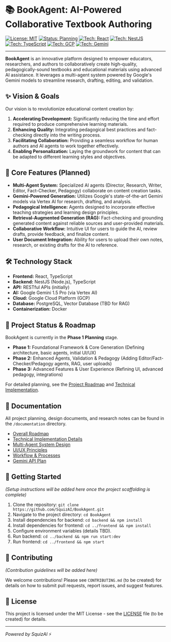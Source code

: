# 📚 BookAgent: AI-Powered Collaborative Textbook Authoring

<!-- Optional: Add a project banner/logo here -->
<!-- ![BookAgent Banner](path/to/your/banner.png) -->

[![License: MIT](https://img.shields.io/badge/License-MIT-blue.svg)](https://opensource.org/licenses/MIT)
[![Status: Planning](https://img.shields.io/badge/Status-Phase%201%20Planning-brightgreen)](./documentation/BookAgent_Roadmap.md)
[![Tech: React](https://img.shields.io/badge/Frontend-React-61DAFB?logo=react&logoColor=black)](https://reactjs.org/)
[![Tech: NestJS](https://img.shields.io/badge/Backend-NestJS-E0234E?logo=nestjs&logoColor=white)](https://nestjs.com/)
[![Tech: TypeScript](https://img.shields.io/badge/Language-TypeScript-3178C6?logo=typescript&logoColor=white)](https://www.typescriptlang.org/)
[![Tech: GCP](https://img.shields.io/badge/Cloud-GCP-4285F4?logo=googlecloud&logoColor=white)](https://cloud.google.com/)
[![Tech: Gemini](https://img.shields.io/badge/AI%20Model-Gemini%20(Vertex%20AI)-8954BF)](https://cloud.google.com/vertex-ai/docs/generative-ai/learn/models#gemini-models)

---

**BookAgent** is an innovative platform designed to empower educators, researchers, and authors to collaboratively create high-quality, pedagogically-sound textbooks and educational materials using advanced AI assistance. It leverages a multi-agent system powered by Google's Gemini models to streamline research, drafting, editing, and validation.

## ✨ Vision & Goals

Our vision is to revolutionize educational content creation by:

1.  **Accelerating Development:** Significantly reducing the time and effort required to produce comprehensive learning materials.
2.  **Enhancing Quality:** Integrating pedagogical best practices and fact-checking directly into the writing process.
3.  **Facilitating Collaboration:** Providing a seamless workflow for human authors and AI agents to work together effectively.
4.  **Enabling Personalization:** Laying the groundwork for content that can be adapted to different learning styles and objectives.

## 🚀 Core Features (Planned)

*   **Multi-Agent System:** Specialized AI agents (Director, Research, Writer, Editor, Fact-Checker, Pedagogy) collaborate on content creation tasks.
*   **Gemini-Powered Generation:** Utilizes Google's state-of-the-art Gemini models via Vertex AI for research, drafting, and analysis.
*   **Pedagogical Intelligence:** Agents designed to incorporate effective teaching strategies and learning design principles.
*   **Retrieval-Augmented Generation (RAG):** Fact-checking and grounding generated content against reliable sources and user-provided materials.
*   **Collaborative Workflow:** Intuitive UI for users to guide the AI, review drafts, provide feedback, and finalize content.
*   **User Document Integration:** Ability for users to upload their own notes, research, or existing drafts for the AI to reference.

## 🛠️ Technology Stack

*   **Frontend:** React, TypeScript
*   **Backend:** NestJS (Node.js), TypeScript
*   **API:** RESTful APIs (initially)
*   **AI:** Google Gemini 1.5 Pro (via Vertex AI)
*   **Cloud:** Google Cloud Platform (GCP)
*   **Database:** PostgreSQL, Vector Database (TBD for RAG)
*   **Containerization:** Docker

## 🧭 Project Status & Roadmap

BookAgent is currently in the **Phase 1 Planning** stage.

*   **Phase 1:** Foundational Framework & Core Generation (Defining architecture, basic agents, initial UI/UX)
*   **Phase 2:** Enhanced Agents, Validation & Pedagogy (Adding Editor/Fact-Checker/Pedagogy agents, RAG, user uploads)
*   **Phase 3:** Advanced Features & User Experience (Refining UI, advanced pedagogy, integrations)

For detailed planning, see the [Project Roadmap](./documentation/BookAgent_Roadmap.md) and [Technical Implementation](./documentation/technical_implementation.md).

## 📄 Documentation

All project planning, design documents, and research notes can be found in the `/documentation` directory.

*   [Overall Roadmap](./documentation/BookAgent_Roadmap.md)
*   [Technical Implementation Details](./documentation/technical_implementation.md)
*   [Multi-Agent System Design](./documentation/book_development_system.md)
*   [UI/UX Principles](./documentation/UI_UX_Principles.md)
*   [Workflow & Processes](./documentation/workflow_and_processes.md)
*   [Gemini API Plan](./documentation/gemini_api_development_plan.md)

## 🏁 Getting Started

*(Setup instructions will be added here once the project scaffolding is complete)*

1.  Clone the repository: `git clone https://github.com/SquizAI/BookAgent.git`
2.  Navigate to the project directory: `cd BookAgent`
3.  Install dependencies for backend: `cd backend && npm install`
4.  Install dependencies for frontend: `cd ../frontend && npm install`
5.  Configure environment variables (details TBD).
6.  Run backend: `cd ../backend && npm run start:dev`
7.  Run frontend: `cd ../frontend && npm start`

## 🤝 Contributing

*(Contribution guidelines will be added here)*

We welcome contributions! Please see `CONTRIBUTING.md` (to be created) for details on how to submit pull requests, report issues, and suggest features.

## 📜 License

This project is licensed under the MIT License - see the [LICENSE](LICENSE) file (to be created) for details.

---

*Powered by SquizAI* ⚡
